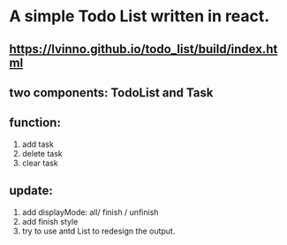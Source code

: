 # A simple Todo List written in react.
## https://lvinno.github.io/todo_list/build/index.html

## two components: TodoList and Task

## function: 
1. add task 
2. delete task
3. clear task

## update:
1. add displayMode: all/ finish / unfinish
2. add finish style
3. try to use antd List to redesign the output.
